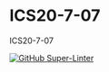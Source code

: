 # ICS20-7-07
ICS20-7-07

[![GitHub Super-Linter](https://github.com/RomanBallinFaxJah/ICS20-7-07/workflows/Lint%20Code%20Base/badge.svg)](https://github.com/marketplace/actions/super-linter)
